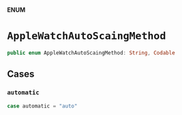 **ENUM**

# `AppleWatchAutoScaingMethod`

```swift
public enum AppleWatchAutoScaingMethod: String, Codable
```

## Cases
### `automatic`

```swift
case automatic = "auto"
```

